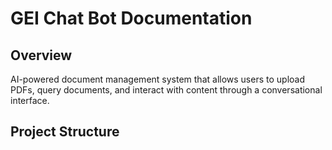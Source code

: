 # GEI Chat Bot Documentation

## Overview
AI-powered document management system that allows users to upload PDFs, query documents, and interact with content through a conversational interface.

## Project Structure